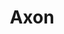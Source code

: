 ---
title: 'Axon'
description: 'A graph based note-taking app, where each node is a markdown editor, and each edge visualizes connections between notes. Quarter-long group software engineering project.'
image:
    url: '/images/axon.png'
    alt: 'GitHub wallpaper'
platform: Web
stack: React, TypeScript
links:
  - name: 'Website'
    url: 'https://astro-milky-way.netlify.app/'
  - name: 'GitHub'
    url: 'https://github.com/ttomczak3/Milky-Way'
order: 3
---